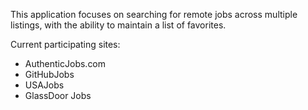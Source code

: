 This application focuses on searching for remote jobs across multiple listings, with the ability to maintain a list of favorites.

Current participating sites:
- AuthenticJobs.com
- GitHubJobs
- USAJobs
- GlassDoor Jobs